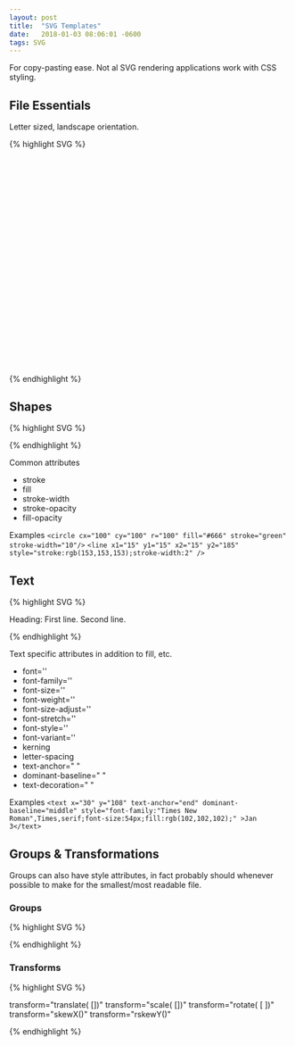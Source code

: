 ```yaml
---
layout: post
title:  "SVG Templates"
date:   2018-01-03 08:06:01 -0600
tags: SVG
---
```


For copy-pasting ease. Not al SVG rendering applications work with CSS styling.

## File Essentials

Letter sized, landscape orientation.

{% highlight SVG %}
<?xml version="1.0" encoding="UTF-8" standalone="no"?>
<!DOCTYPE svg PUBLIC "-//W3C//DTD SVG 1.1//EN" "http://www.w3.org/Graphics/SVG/1.1/DTD/svg11.dtd">
<svg width="100%" height="100%" viewBox="0 0 3300 2550" xmlns="http://www.w3.org/2000/svg">

</svg>
{% endhighlight %}

## Shapes

{% highlight SVG %}

<circle cx=" " cy=" " r=" "/>
<ellipse cx=" " cy=" " rx=" " ry=" "/>

<rect x=" " y=" " width=" " height=" "/>
<rect x=" " y=" " rx=" " ry=" " width=" " height=" "/>

<line x1=" " x2=" " y1=" " y2=" "/>

<!-- commas for x y coord pairs aren't strictly necessary-->
<polyline points="0,40 40,40 40,80 80,80 80,120 120,120 120,160"/>
<polygon points="200,10 250,190 160,210"/>

<path d="M20,230 Q40,205 50,230 T90,230" />

{% endhighlight %}

Common attributes
- stroke
- fill
- stroke-width
- stroke-opacity
- fill-opacity

Examples
`<circle cx="100" cy="100" r="100" fill="#666" stroke="green" stroke-width="10"/>`
`<line x1="15" y1="15" x2="15" y2="185" style="stroke:rgb(153,153,153);stroke-width:2" />`

## Text

{% highlight SVG %}
<text x=" " y=" ">  </text>

<text x=" " y=" " style=" ">Heading:
  <tspan x=" " y=" " style=" ">First line.</tspan>
  <tspan x=" " y=" " style=" ">Second line.</tspan>
</text>

{% endhighlight %}

Text specific attributes in addition to fill, etc.

- font=''
- font-family=''
- font-size=''
- font-weight=''
- font-size-adjust=''
- font-stretch=''
- font-style=''
- font-variant=''
- kerning
- letter-spacing
- text-anchor=" "
- dominant-baseline=" "
- text-decoration=" "



Examples
`<text x="30" y="108" text-anchor="end" dominant-baseline="middle" style="font-family:"Times New Roman",Times,serif;font-size:54px;fill:rgb(102,102,102);" >Jan 3</text>`



## Groups & Transformations

Groups can also have style attributes, in fact probably should whenever possible to make for the smallest/most readable file.

### Groups

{% highlight SVG %}
<g id=" " width=" " height=" " transform="translate( , )">
  <item></item>
</g>

<g id=" " width=" " height=" " transform="translate( , )">
  <g id=" " class=" " transform="translate( , )">
    <item></item>
  </g>
</g>

{% endhighlight %}

### Transforms

{% highlight SVG %}
<g transform="matrix(a,b,c,d,e,f)">
  <line x1=" " y1=" " x2=" " y2=" "/>
</g>
<!-- New coordinate system
     x1 = a * 10 + c * 20 + e   | x2 = a * 30 + c * 40 + e
     y1 = b * 10 + d * 20 + f   | y2 = b * 30 + d * 40 + f
-->
transform="translate(<x> [<y>])" <!-- matrix(1 0 0 1 x y) -->
transform="scale(<x> [<y>])"  <!-- matrix(x 0 0 y 0 0) -->
transform="rotate(<a> [<x> <y>])" <!-- translate(<x>, <y>) rotate(<a>) translate(-<x>, -<y>) -->
transform="skewX(<a>)"
transform="rskewY(<a>)"

{% endhighlight %}
